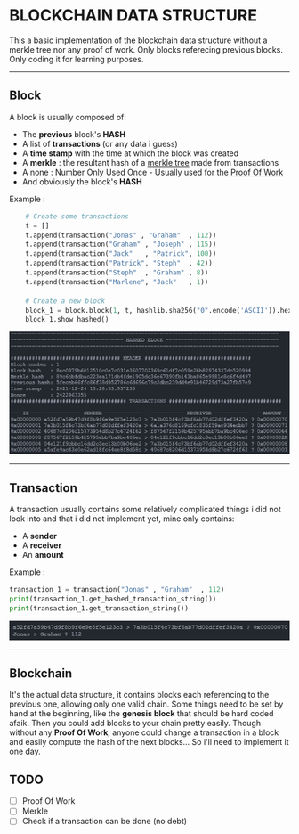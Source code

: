 # BLOCKCHAIN DATA STRUCTURE
This a basic implementation of the blockchain data structure without a merkle tree nor any proof of work. Only blocks referecing previous blocks. Only coding it for learning purposes.

---

## Block
A block is usually composed of:
- The **previous** block's **HASH**
- A list of **transactions** (or any data i guess)
- A **time stamp** with the time at which the block was created
- A **merkle** : the resultant hash of a [merkle tree](https://en.wikipedia.org/wiki/Merkle_tree) made from transactions
- A none : Number Only Used Once - Usually used for the [Proof Of Work](https://en.wikipedia.org/wiki/Proof_of_work)
- And obviously the block's **HASH**

Example :

```python
	# Create some transactions
	t = []
	t.append(transaction("Jonas" , "Graham"  , 112))
	t.append(transaction("Graham" , "Joseph" , 115))
	t.append(transaction("Jack"   , "Patrick", 100))
	t.append(transaction("Patrick", "Steph"  , 42))
	t.append(transaction("Steph"  , "Graham" , 8))
	t.append(transaction("Marlene", "Jack"   , 1))

	# Create a new block
	block_1 = block.block(1, t, hashlib.sha256("0".encode('ASCII')).hexdigest())
	block_1.show_hashed()
```

![](assets/hashed_clokc_terminal.png)

---

## Transaction
A transaction usually contains some relatively complicated things i did not look into and that i did not implement yet, mine only contains:
- A **sender**
- A **receiver**
- An **amount**

Example :
```python
transaction_1 = transaction("Jonas" , "Graham"  , 112)
print(transaction_1.get_hashed_transaction_string())
print(transaction_1.get_transaction_string())
```
![](assets/transaction.png)

---

## Blockchain
It's the actual data structure, it contains blocks each referencing to the previous one, allowing only one valid chain.
Some things need to be set by hand at the beginning, like the **genesis block** that should be hard coded afaik. Then you could add blocks to your chain pretty easily. Though without any **Proof Of Work**, anyone could change a transaction in a block and easily compute the hash of the next blocks... So i'll need to implement it one day.

## TODO
- [ ] Proof Of Work
- [ ] Merkle
- [ ] Check if a transaction can be done (no debt)